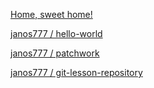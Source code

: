 [Home, sweet home!](https://github.com/greenfox-academy/pebble-syllabus 
"Pebble-syllabus")


[janos777 / hello-world](https://github.com/janos777/hello-world)

[janos777 / patchwork](https://github.com/janos777/patchwork)

[janos777 / 
git-lesson-repository](https://github.com/janos777/git-lesson-repository)
